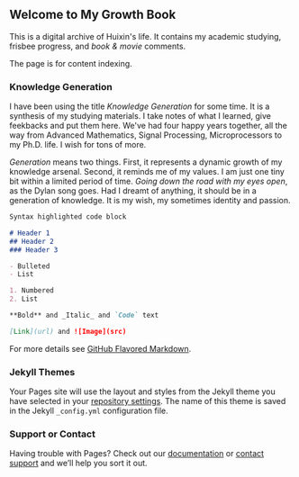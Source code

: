## Welcome to My Growth Book

This is a digital archive of Huixin's life. It contains my academic studying, frisbee progress, and *book & movie* comments. 

The page is for content indexing.

### Knowledge Generation

I have been using the title *Knowledge Generation* for some time. It is a synthesis of my studying materials. I take notes of what I learned, give feekbacks and put them here. We've had four happy years together, all the way from Advanced Mathematics, Signal Processing, Microprocessors to my Ph.D. life. I wish for tons of more.

*Generation* means two things.  First, it represents a dynamic growth of my knowledge arsenal. Second, it reminds me of my values. I am just one tiny bit within a limited period of time. *Going down the road with my eyes open*, as the Dylan song goes. Had I dreamt of anything, it should be in a generation of knowledge. It is my wish, my sometimes identity and passion.


```markdown
Syntax highlighted code block

# Header 1
## Header 2
### Header 3

- Bulleted
- List

1. Numbered
2. List

**Bold** and _Italic_ and `Code` text

[Link](url) and ![Image](src)
```

For more details see [GitHub Flavored Markdown](https://guides.github.com/features/mastering-markdown/).

### Jekyll Themes

Your Pages site will use the layout and styles from the Jekyll theme you have selected in your [repository settings](https://github.com/iDo2-h/CTC/settings/pages). The name of this theme is saved in the Jekyll `_config.yml` configuration file.

### Support or Contact

Having trouble with Pages? Check out our [documentation](https://docs.github.com/categories/github-pages-basics/) or [contact support](https://support.github.com/contact) and we’ll help you sort it out.
